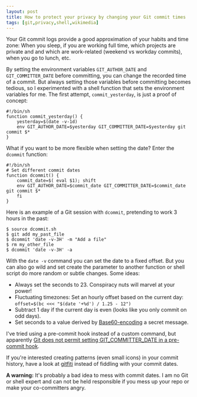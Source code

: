 ```yaml
---
layout: post
title: How to protect your privacy by changing your Git commit times
tags: [git,privacy,shell,wikimedia]
---
```


Your Git commit logs provide a good approximation of your habits and time zone: When you sleep, if you are working full time, which projects are private and and which are work-related (weekend vs workday commits), when you go to lunch, etc.

By setting the environment variables `GIT_AUTHOR_DATE` and `GIT_COMMITTER_DATE` before committing, you can change the recorded time of a commit.
But always setting those variables before committing becomes tedious, so I experimented with a shell function that sets the environment variables for me. The first attempt, `commit_yesterday`, is just a proof of concept:

```shell
#!/bin/sh
function commit_yesterday() {
    yesterday=$(date -v-1d)
    env GIT_AUTHOR_DATE=$yesterday GIT_COMMITTER_DATE=$yesterday git commit $*
}
```

What if you want to be more flexible when setting the date? Enter the `dcommit` function:

```shell
#!/bin/sh
# Set different commit dates
function dcommit() {
    commit_date=$( eval $1); shift
    env GIT_AUTHOR_DATE=$commit_date GIT_COMMITTER_DATE=$commit_date git commit $*
    fi
}
```

Here is an example of a Git session with `dcommit`, pretending to work 3 hours in the past:

```
$ source dcommit.sh
$ git add my_past_file
$ dcommit 'date -v-3H' -m "Add a file"
$ rm my_other_file
$ dcommit 'date -v-3H' -a
```

With the `date -v` command you can set the date to a fixed offset. But you can also go wild and set create the parameter to another function or shell script do more random or subtle changes. Some ideas:

- Always set the seconds to 23. Conspiracy nuts will marvel at your power!
- Fluctuating timezones: Set an hourly offset based on the current day: `offset=$(bc <<< "$(date '+%d') / 1.25 - 12")`
- Subtract 1 day if the current day is even (looks like you only commit on odd days).
- Set seconds to a value derived by [Base60-encoding][1] a secret message.

I've tried using a pre-commit hook instead of a custom command, but apparently [Git does not permit setting GIT_COMMITTER_DATE in a pre-commit hook][2].

If you're interested creating patterns (even small icons) in your commit history, have a look at [gitfiti][3] instead of fiddling with your commit dates.

**A warning:** It's probably a bad idea to mess with commit dates. I am no Git or shell expert and can not be held responsible if you mess up your repo or make your co-committers angry.

[1]: http://tantek.pbworks.com/w/page/19402946/NewBase60
[2]: http://stackoverflow.com/questions/32699631/can-git-committer-date-be-customized-inside-a-git-hook
[3]: https://github.com/gelstudios/gitfiti
